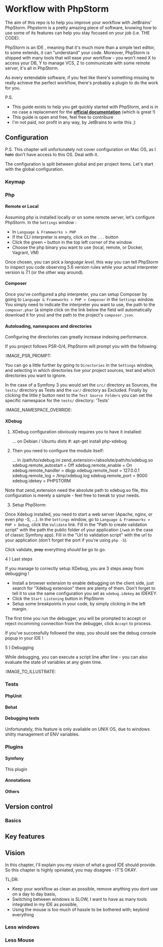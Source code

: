 # Workflow with PhpStorm

The aim of this repo is to help you improve your workflow with JetBrains' PhpStorm. 
Phpstorm is a pretty amazing piece of software, knowing how to use some of its features can help you stay focused on your job (i.e. THE CODE).

PhpStorm is an IDE , meaning that it's much more than a simple text editor, to some extends, it can "understand" your code. Moreover, PhpStorm is shipped with many tools that will ease your workflow - you won't need X to access your DB, Y to manage VCS, Z to communicate with some remote server, it's all in PhpStorm.
   
As every extendable software, if you feel like there's something missing to really achieve the perfect workflow, there's probably a plugin to do the work for you.

P.S.
- This guide exists to help you get quickly started with PhpStorm, and is in no case a replacement for the [**official documentation**][1] (which is great !)
- This guide is open and free, feel free to contribure
- I'm not paid, nor profit in any way, by JetBrains to write this ;)

## Configuration

P.S. This chapter will unfortunately not cover configuration on Mac OS, as I ~~hate~~ don't have access to this OS. Deal with it.


The configuration is split between global and per project items. Let's start with the global configuration.

### Keymap

### Php

#### Remote or Local

Assuming php is installed locally or on some remote server, let's configure PhpStorm. In the `Settings` window :
- In `Language & Frameworks > PHP`
- If the CLI interpreter is empty, click on the `...` button
- Click the green `+` button in the top left corner of the window
- Choose the php binary you want to use (local, remote, or Docker, Vagrant, VM)

Once chosen, you can pick a *language level*, this way you can tell PhpStorm to inspect you code observing 5.6 version rules while your actual interpreter version is 7.1 (or the other way around).

#### Composer

Once you've configured a php interpreter, you can setup Composer by going to `Language & Frameworks > PHP > Composer` in the `Settings` window. You simply need to indicate the interpreter you want to use, the path to the `composer.phar` (a simple click on the link below the field will automatically download it for you) and the path to the project's `composer.json`.

#### Autoloading, namespaces and directories

Configuring the directories can greatly increase indexing performance.

If you project follows PSR-0/4, PhpStorm will prompt you with the following:

:IMAGE_PSR_PROMPT:

You can go a little further by going to `Directories` in the `Settings` window, and selecting in which directories live your project sources, test and which directories you want to ignore.

In the case of a Symfony 3 you would set the `src/` directory as Sources, the `tests/` directory as Tests and the `var/` directory as Excluded. Finally by clicking the little `P̬` button next to the `Test Source Folders` you can set the specific namespace for the `tests/` directory: 'Tests'

:IMAGE_NAMESPACE_OVERRIDE:

#### XDebug

1) XDebug configuration obviously requires you to have it installed:

    ... on Debian / Ubuntu dists
    #: apt-get install php-xdebug
    
2) Then you need to configure the module itself:

    ... in /path/to/xdebug.ini
    zend_extension=/absolute/path/to/xdebug.so
	xdebug.remote_autostart = Off
	xdebug.remote_enable = On
	xdebug.remote_handler =  dbgp
	xdebug.remote_host  =  127.0.0.1
	xdebug.remote_log  = /tmp/xdebug.log
	xdebug.remote_port = 9000
	xdebug.idekey = PHPSTORM

Note that zend_extension need the absolute path to xdebug.so file, this configuration is merely a sample - feel free to tweak to your needs.

3) Setup PhpStorm:
 
Once Xdebug installed, you need to start a web server (Apache, nginx, or even php -S, ...).
In the `Settings` window, go to `Language & Frameworks > PHP > Debug`, click the `Validate` link.
Fill in the "Path to create validation script" with the path the public folder of your application (`/web` in the case of classic Symfony app).
Fill in the "Url to validation script" with the url to your application (don't forget the port if you're using `php -S`).

Click validate, ~~pray~~ everything *should* be go to go.

4 ) Last steps

If you manage to correctly setup XDebug, you are 3 steps away from debugging !

- Install a browser extension to enable debugging on the client side, just search for "Xdebug extension" there are plenty of them. Don't forget to tell it to use the same configuration you set as `xdebug.idekey` as IDEKEY.
- Click the `Start Listening` button in PhpStorm
- Setup some breakpoints in your code, by simply clicking in the left margin.

The first time you run the debugger, you will be prompted to accept or reject incomming connection from the debugger, click `Accept` to process.

If you've successfully followed the step, you should see the debug console popup in your IDE !

5 ) Debugging

While debugging, you can execute a script line after line - you can also evaluate the state of variables at any given time.

:IMAGE_TO_ILLUSTRATE:

### Tests

#### PhpUnit

#### Behat

#### Debugging tests

Unfortunately, this feature is only available on UNIX OS, due to windows shitty management of ENV variables.

### Plugins 

#### Symfony
 
This plugin 

#### Annotations

#### Others

## Version control

### Basics

## Key features

## Vision

In this chapter, I'll explain you my vision of what a good IDE should provide. So this chapter is highly opiniated, you may disagree - IT'S OKAY.

TL;DR: 
- Keep your workflow as clean as possible, remove anything you dont use on a day to day basis,
- Switching between windows is SLOW, I want to have as many tools integrated in my IDE as possible,
- Using the mouse is too much of hassle to be bothered with; keybind everything

### Less windows

### Less Mouse


[1]: https://www.jetbrains.com/phpstorm/documentation/